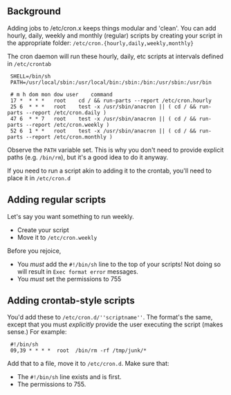 Background
----------

Adding jobs to /etc/cron.x keeps things modular and 'clean'. You can add
hourly, daily, weekly and monthly (regular) scripts by creating your
script in the appropriate folder:
`/etc/cron.{hourly,daily,weekly,monthly}`

The cron daemon will run these hourly, daily, etc scripts at intervals
defined in `/etc/crontab`

` SHELL=/bin/sh`  
` PATH=/usr/local/sbin:/usr/local/bin:/sbin:/bin:/usr/sbin:/usr/bin`  
` `  
` # m h dom mon dow user    command`  
` 17 *  * * *   root    cd / && run-parts --report /etc/cron.hourly`  
` 25 6  * * *   root    test -x /usr/sbin/anacron || ( cd / && run-parts --report /etc/cron.daily )`  
` 47 6  * * 7   root    test -x /usr/sbin/anacron || ( cd / && run-parts --report /etc/cron.weekly )`  
` 52 6  1 * *   root    test -x /usr/sbin/anacron || ( cd / && run-parts --report /etc/cron.monthly )`

Observe the `PATH` variable set. This is why you don't need to provide
explicit paths (e.g. `/bin/rm`), but it's a good idea to do it anyway.

If you need to run a script akin to adding it to the crontab, you'll
need to place it in `/etc/cron.d`

Adding regular scripts
----------------------

Let's say you want something to run weekly.

-   Create your script
-   Move it to `/etc/cron.weekly`

Before you rejoice,

-   You *must* add the `#!/bin/sh` line to the top of your scripts! Not
    doing so will result in `Exec format error` messages.
-   You *must* set the permissions to 755

Adding crontab-style scripts
----------------------------

You'd add these to `/etc/cron.d/''scriptname''`. The format's the same,
except that you must *explicitly* provide the user executing the script
(makes sense.) For example:

` #!/bin/sh`  
` 09,39 * * * *  root  /bin/rm -rf /tmp/junk/*`

Add that to a file, move it to `/etc/cron.d`. Make sure that:

-   The `#!/bin/sh` line exists and is first.
-   The permissions to 755.



